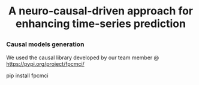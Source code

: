 <h1 align="center" nCaus-pred </h1> 
    
A neuro-causal-driven approach for enhancing time-series prediction

### Causal models generation

We used the causal library developed by our team member @ https://pypi.org/project/fpcmci/

pip install fpcmci
